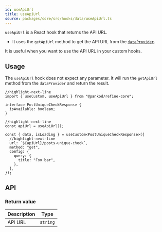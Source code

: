 ```yaml
---
id: useApiUrl
title: useApiUrl
source: packages/core/src/hooks/data/useApiUrl.ts
---
```


`useApiUrl` is a React hook that returns the API URL.

- It uses the `getApiUrl` method to get the API URL from the [`dataProvider`][data provider].

It is useful when you want to use the API URL in your custom hooks.

## Usage

The `useApiUrl` hook does not expect any parameter. It will run the `getApiUrl` method from the `dataProvider` and return the result.

```tsx
//highlight-next-line
import { useCustom, useApiUrl } from "@pankod/refine-core";

interface PostUniqueCheckResponse {
  isAvailable: boolean;
}

//highlight-next-line
const apiUrl = useApiUrl();

const { data, isLoading } = useCustom<PostUniqueCheckResponse>({
  //highlight-next-line
  url: `${apiUrl}/posts-unique-check`,
  method: "get",
  config: {
    query: {
      title: "Foo bar",
    },
  },
});
```

## API

### Return value

| Description | Type     |
| ----------- | -------- |
| API URL     | `string` |

[data provider]: /api-reference/core/providers/data-provider.md
